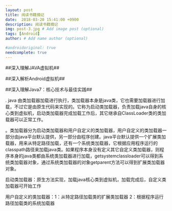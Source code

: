 ```yaml
---
layout: post
title: 阅读书籍摘记
date:  2018-03-20 15:41:00 +0900
description: 阅读书籍摘记
img: post-3.jpg # Add image post (optional)
tags: [Android]
author: # Add name author (optional)

#androidoriginal: true
needcomplete: true
---
```


##深入理解JAVA虚拟机##



##深入解析Android虚拟机##



##深入理解Java7：核心技术与最佳实践##

. java 由类加载器加载进行执行，类加载器本身是java类，它也需要加载器进行加载，不过它是由原生代码来实现的。它称为启动类加载器，负责加载java自身的核心类到虚拟机，启动类加载器完成加载工作后，其它继承自ClassLoader类的类加载器可以正常工作。

。类加载器分为启动类加载器和用户自定义的类加载器，用户自定义的类加载器一部分由java平台默认提供，另一部分由程序创建。java平台默认提供一个扩展类加载器，用来从特定路径加载，还有一个系统类加载器，它根据应用程序运行的classpath路径来加载java类。如果程序本身没有定义其它自定义类加载器，则程序本身的java类都由系统类加载器进行加载，getsystemclassloader可以得到系统类加载器对象，通过系统类加载器的对象getparent方法可以得到扩展类加载器对象。

启动类加载器：原生方法实现，加载java核心类到虚拟机，加载完成后，自定义类加载器可开始工作

用户自定义的类加载器：1：从特定路径加载类的扩展类加载器 2：根据程序运行路径加载类的系统加载器
